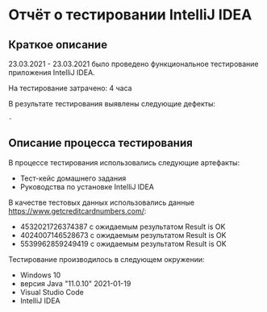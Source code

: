 # Отчёт о тестировании IntelliJ IDEA
## Краткое описание
23.03.2021 - 23.03.2021 было проведено функциональное тестирование приложения IntelliJ IDEA.

На тестирование затрачено: 4 часа

В результате тестирования выявлены следующие дефекты:

    -

## Описание процесса тестирования
В процессе тестирования использовались следующие артефакты:

* Тест-кейс домашнего задания
* Руководства по установке IntelliJ IDEA


В качестве тестовых данных использовались данные https://www.getcreditcardnumbers.com/:

* 4532021726374387 с ожидаемым результатом Result is OK
* 4024007146528673 с ожидаемым результатом Result is OK
* 5539962859249419 с ожидаемым результатом Result is OK

Тестирование производилось в следующем окружении:

* Windows 10
* версия Java "11.0.10" 2021-01-19
* Visual Studio Code
* IntelliJ IDEA